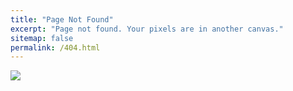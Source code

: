 ```yaml
---
title: "Page Not Found"
excerpt: "Page not found. Your pixels are in another canvas."
sitemap: false
permalink: /404.html
---
```



![](https://www.vizion.com/wp-content/uploads/2018/09/shutterstock_479042983.jpg)